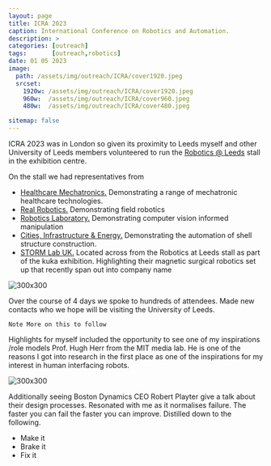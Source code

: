 ```yaml
---
layout: page
title: ICRA 2023
caption: International Conference on Robotics and Automation.
description: >
categories: [outreach]
tags:       [outreach,robotics]
date: 01 05 2023
image: 
  path: /assets/img/outreach/ICRA/cover1920.jpeg
  srcset: 
    1920w: /assets/img/outreach/ICRA/cover1920.jpeg
    960w:  /assets/img/outreach/ICRA/cover960.jpeg
    480w:  /assets/img/outreach/ICRA/cover480.jpeg

sitemap: false
---
```


ICRA 2023 was in London so given its proximity to Leeds myself and other University of Leeds members volunteered to run the [Robotics @ Leeds](https://robotics.leeds.ac.uk/) stall in the exhibition centre.

On the stall we had representatives from 

- [Healthcare Mechatronics.](https://eps.leeds.ac.uk/mechanical-engineering-research-design-robotics-optimisation/doc/healthcare-mechatronics) Demonstrating a range of mechatronic healthcare technologies.
- [Real Robotics.](https://www.realrobotics.co.uk/) Demonstrating field robotics
- [Robotics Laboratory.](https://eps.leeds.ac.uk/computing/staff/743/dr-mehmet-dogar) Demonstrating computer vision informed manipulation
- [Cities, Infrastructure & Energy.](https://eps.leeds.ac.uk/cities-infrastructure-energy) Demonstrating the automation of shell structure construction.
- [STORM Lab UK.](https://www.stormlabuk.com/about-us/) Located across from the Robotics at Leeds stall as part of the kuka exhibition. Highlighting their magnetic surgical robotics set up that recently span out into company name

![300x300](/assets/img/culture/RatL/team.jpeg "Robotics at Leeds representatives")


Over the course of 4 days we spoke to hundreds of attendees. Made new contacts who we hope will be visiting the University of Leeds.

~~~
Note More on this to follow
~~~

Highlights for myself included the opportunity to see one of my inspirations /role models Prof. Hugh Herr from the MIT media lab. He is one of the reasons I got into research in the first place as one of the inspirations for my interest in human interfacing robots.

![300x300](/assets/img/culture/RatL/hugh.jpeg "Hugh Herr's Pleniary Talk")


Additionally seeing Boston Dynamics CEO Robert Playter give a talk about their design processes. Resonated with me as it normalises failure. The faster you can fail the faster you can improve. Distilled down to the following. 
 <ul>
  <li>Make it</li>
  <li>Brake it</li>
  <li>Fix it</li>
</ul> 